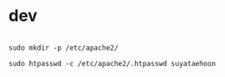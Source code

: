 # dev

```shell

sudo mkdir -p /etc/apache2/

sudo htpasswd -c /etc/apache2/.htpasswd suyataehoon


```